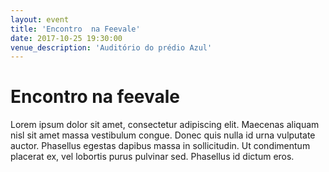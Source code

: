```yaml
---
layout: event
title: 'Encontro  na Feevale'
date: 2017-10-25 19:30:00
venue_description: 'Auditório do prédio Azul'
---
```


# Encontro na feevale

Lorem ipsum dolor sit amet, consectetur adipiscing elit. Maecenas aliquam nisl sit amet massa vestibulum congue. Donec quis nulla id urna vulputate auctor. Phasellus egestas dapibus massa in sollicitudin. Ut condimentum placerat ex, vel lobortis purus pulvinar sed. Phasellus id dictum eros.
